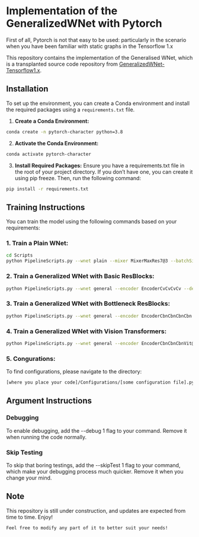 # Implementation of the GeneralizedWNet with Pytorch

First of all, Pytorch is not that easy to be used: particularly in the scenario when you have been familiar with static graphs in the Tensorflow 1.x

This repository contains the implementation of the Generalised WNet, which is a transplanted source code repository from [GeneralizedWNet-Tensorflow1.x](https://github.com/falconjhc/GeneralizedWNet-Tensorflow1.x).

## Installation
To set up the environment, you can create a Conda environment and install the required packages using a `requirements.txt` file.

1. **Create a Conda Environment:**
```bash
conda create -n pytorch-character python=3.8
```
   
2. **Activate the Conda Environment:**

```bash
conda activate pytorch-character
```

3. **Install Required Packages:**
Ensure you have a requirements.txt file in the root of your project directory. If you don’t have one, you can create it using pip freeze. Then, run the following command:
```bash
pip install -r requirements.txt
```


## Training Instructions

You can train the model using the following commands based on your requirements:

### 1. Train a Plain WNet:

```bash
cd Scripts
python PipelineScripts.py --wnet plain --mixer MixerMaxRes7@3 --batchSize 64 --initLr 0.001 --epochs 11 --resumeTrain 1 --config PF64-PF50 --device 0
```

### 2. Train a Generalized WNet with Basic ResBlocks:

```bash
python PipelineScripts.py --wnet general --encoder EncoderCvCvCvCv --decoder DecoderCvCvCvCv --mixer MixerMaxRes7@3 --batchSize 64 --initLr 0.001 --epochs 55 --resumeTrain 0 --config PF64-PF50 --device 0
```


### 3. Train a Generalized WNet with Bottleneck ResBlocks:
```bash
python PipelineScripts.py --wnet general --encoder EncoderCbnCbnCbnCbn --decoder DecoderCbnCbnCbnCbn --mixer MixerMaxRes7@3 --batchSize 64 --initLr 0.001 --epochs 55 --resumeTrain 0 --config PF64-PF50 --device 0
```


### 4. Train a Generalized WNet with Vision Transformers:
```bash
python PipelineScripts.py --wnet general --encoder EncoderCbnCbnCbnVit@2@24 --decoder DecoderVit@2@24CbnCbnCbn --mixer MixerMaxRes7@3 --batchSize 64 --initLr 0.001 --epochs 55 --resumeTrain 0 --config PF64-PF50 --device 0
```

###  5. Congurations:
To find configurations, please navigate to the directory:
```bash
[where you place your code]/Configurations/[some configuration file].py 
```

## Argument Instructions

###  Debugging
To enable debugging, add the --debug 1 flag to your command. Remove it when running the code normally.

### Skip Testing 
To skip that boring testings, add the --skipTest 1 flag to your command, which make your debugging process much quicker. Remove it when you change your mind. 





## Note
This repository is still under construction, and updates are expected from time to time.
Enjoy!

```bash
Feel free to modify any part of it to better suit your needs!
```